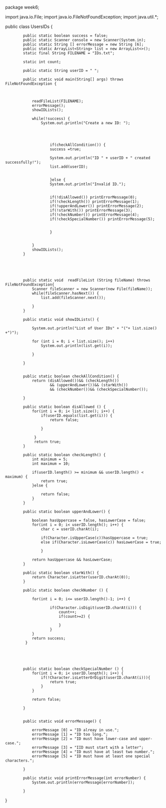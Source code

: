 package week6;

import java.io.File;
import java.io.FileNotFoundException;
import java.util.*;

public class UsersIDs {

	
			public static boolean success = false;
			public static Scanner console = new Scanner(System.in);
			public static String [] errorMessage = new String [6];
			public static ArrayList<String> list = new ArrayList<>();
			static final String FILENAME = "IDs.txt";
			
			static int count;
			
			public static String userID = " ";

			public static void main(String[] args) throws FileNotFoundException {

				
				
				readFileList(FILENAME);
				errorMessage();
				showIDLists();
			
				while(!success) {
					System.out.println("Create a new ID: ");
				
							
					
				 		
						if(checkAllCondition()) {
				    	success =true;
				    	
				      	System.out.println("ID " + userID + " created successfully!");
				      	list.add(userID);
						
						
						}else {
				    	System.out.println("Invalid ID.");
				    	
				
				    	if(!disAllowed()) printErrorMessage(0);
				    	if(!checkLength()) printErrorMessage(1);
				    	if(!upperAndLower()) printErrorMessage(2);
				    	if(!starWith()) printErrorMessage(3);
				    	if(!checkNumber()) printErrorMessage(4);
				    	if(!checkSpecialNumber()) printErrorMessage(5);
				    	
				    	
						}

				    
				}
				showIDLists();
			}
				
				
				
			

			public static void  readFileList (String fileName) throws FileNotFoundException{
				Scanner fileScanner = new Scanner(new File(fileName));
				while(fileScanner.hasNext()) {
					list.add(fileScanner.next());

				}
			}
				
			public static void showIDLists() {
				
				System.out.println("List of User IDs" + "("+ list.size() +")");
				
				for (int i = 0; i < list.size(); i++) 
					System.out.println(list.get(i));
					
				}

			}
			
				
			public static boolean checkAllCondition() {
		    	return (disAllowed())&& (checkLength())
		    			&& (upperAndLower())&& (starWith())
		    			&& (checkNumber())&& (checkSpecialNumber());
			 	
			}
			
			public static boolean disAllowed () {
				for(int i = 0; i< list.size(); i++) {
					if(userID.equals(list.get(i))) {
						return false;
				
					}

			     }
				 return true;
		    }
					
			public static boolean checkLength() {
				int minimum = 5;
				int maximum = 10;
				
				if(userID.length() >= minimum && userID.length() < maximum) {
					return true;
				}else {
					
					return false;
				}
			}
					
			public static boolean upperAndLower() {
				
				boolean hasUppercase = false, hasLowerCase = false;
				for(int i = 0; i< userID.length(); i++) {
					char c = userID.charAt(i);
				
					if(Character.isUpperCase(c))hasUppercase = true;
					else if(Character.isLowerCase(c)) hasLowerCase = true;
					
					}
				
				return hasUppercase && hasLowerCase;
			}
				     
			public static boolean starWith() {
				return Character.isLetter(userID.charAt(0)); 
			}
			
			public static boolean checkNumber () {
				
				for(int i = 0; i<= userID.length()-1; i++) {
							
						if(Character.isDigit(userID.charAt(i))) {
							count++;
							if(count>=2) {
						
							}
						}
				}	
				return success;
             }
				
				
			
			
			
			public static boolean checkSpecialNumber () {
				for(int i = 0; i< userID.length(); i++) {
					if(!Character.isLetterOrDigit(userID.charAt(i))){
						return true;		
					}
				}
				
				return false;
				   
			}

	        
			public static void errorMessage() {

				errorMessage [0] = "ID alreay in use.";
				errorMessage [1] = "ID too long.";
				errorMessage [2] = "ID must have lower-case and upper-case.";
				errorMessage [3] = "IID must start with a letter";
				errorMessage [4] = "ID must have at least two number.";
				errorMessage [5] = "ID must have at least one special characters.";
			
			}
			
			public static void printErrorMessage(int errorNumber) {
				System.out.println(errorMessage[errorNumber]);
			
			}
		   
		  

}
